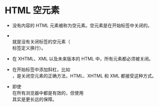 # HTML 空元素

* 没有内容的 HTML 元素被称为空元素。空元素是在开始标签中关闭的。

* <br> 就是没有关闭标签的空元素（<br> 标签定义换行）。

* 在 XHTML、XML 以及未来版本的 HTML 中，所有元素都必须被关闭。

* 在开始标签中添加斜杠，比如 <br />，是关闭空元素的正确方法，HTML、XHTML 和 XML 都接受这种方式。

* 即使 <br> 在所有浏览器中都是有效的，但使用 <br /> 其实是更长远的保障。
